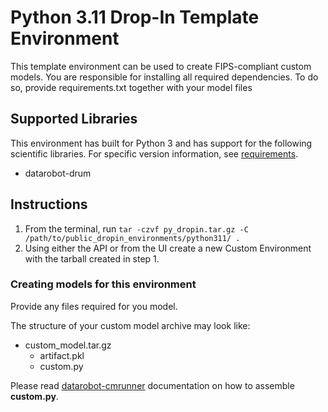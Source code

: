 # Python 3.11 Drop-In Template Environment

This template environment can be used to create FIPS-compliant custom models.
You are responsible for installing all required dependencies. 
To do so, provide requirements.txt together with your model files

## Supported Libraries

This environment has built for Python 3 and has support for the following scientific libraries.
For specific version information, see [requirements](requirements.txt).

- datarobot-drum

## Instructions

1. From the terminal, run `tar -czvf py_dropin.tar.gz -C /path/to/public_dropin_environments/python311/ .`
2. Using either the API or from the UI create a new Custom Environment with the tarball created
in step 1.

### Creating models for this environment

Provide any files required for you model.

The structure of your custom model archive may look like:

- custom_model.tar.gz
  - artifact.pkl
  - custom.py

Please read [datarobot-cmrunner](../../custom_model_runner/README.md) documentation on how to assemble **custom.py**.
